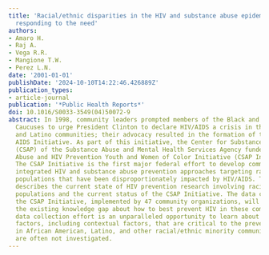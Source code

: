 ```yaml
---
title: 'Racial/ethnic disparities in the HIV and substance abuse epidemics: Communities
  responding to the need'
authors:
- Amaro H.
- Raj A.
- Vega R.R.
- Mangione T.W.
- Perez L.N.
date: '2001-01-01'
publishDate: '2024-10-10T14:22:46.426889Z'
publication_types:
- article-journal
publication: '*Public Health Reports*'
doi: 10.1016/S0033-3549(04)50072-9
abstract: In 1998, community leaders prompted members of the Black and Hispanic Congressional
  Caucuses to urge President Clinton to declare HIV/AIDS a crisis in the African American
  and Latino communities; their advocacy resulted in the formation of the Minority
  AIDS Initiative. As part of this initiative, the Center for Substance Abuse Prevention
  (CSAP) of the Substance Abuse and Mental Health Services Agency funded the Substance
  Abuse and HIV Prevention Youth and Women of Color Initiative (CSAP Initiative).
  The CSAP Initiative is the first major federal effort to develop community-based
  integrated HIV and substance abuse prevention approaches targeting racial/ethnic
  populations that have been disproportionately impacted by HIV/AIDS. This article
  describes the current state of HIV prevention research involving racial/ethnic minority
  populations and the current status of the CSAP Initiative. The data collected through
  the CSAP Initiative, implemented by 47 community organizations, will help to fill
  the existing knowledge gap about how to best prevent HIV in these communities. This
  data collection effort is an unparalleled opportunity to learn about risk and protective
  factors, including contextual factors, that are critical to the prevention of HIV/AIDS
  in African American, Latino, and other racial/ethnic minority communities but that
  are often not investigated.
---
```

